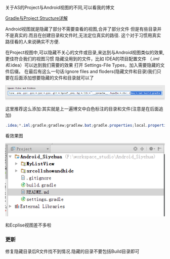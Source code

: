 关于AS的Project与Android视图的不同,可以看我的博文

[Gradle与Project Structure详解](/AndroidStudio/GradleAndProjectStructrue)

Android视图就是隐藏了部分不需要查看的视图,合并了部分文件
但是有些目录并不是真实的.而且在创建目录和文件时,无法定位真实的路径.
这个对于习惯用真实路径看的人来说确实不方便.

在Project视图中,可以隐藏不关心的文件或目录,来达到与Android视图类似的效果,更佳符合我们的视图习惯
隐藏没用到的文件，比如 IDEA的项目配置文件 （*.iml和*.idea）可以达到我们需要的效果
打开 Settings-File Types，加入需要隐藏的文件后缀。
在最后有这么一句话:Ignore files and floders(隐藏文件和目录)我们只要在后面添加想要隐藏的文件和目录就可以了

![Image](/AndroidStudio/MakeProjectView/Img/_001.png)

这里推荐这么添加:其实就是上一遍博文中白色标注的目录和文件(注意是在后面追加)
```java
.idea;*.iml;gradle;gradlew;gradlew.bat;gradle.properties;local.properties;
```
看效果图

![Image](/AndroidStudio/MakeProjectView/Img/_002.png)

和Ecplise视图差不多啦

### 更新
修复隐藏目录后R文件找不到情况.隐藏的目录不要包括Build目录即可
